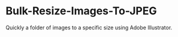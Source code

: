 # Bulk-Resize-Images-To-JPEG
Quickly a folder of images to a specific size using Adobe Illustrator.
